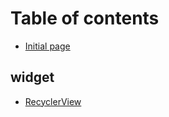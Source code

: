 # Table of contents

* [Initial page](README.md)

## widget

* [RecyclerView](widget/recyclerview.md)

